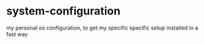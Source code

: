 # system-configuration
my personal os configuration, to get my specific specific setup installed in a fast way
